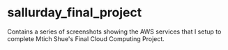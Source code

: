 # sallurday_final_project
Contains a series of screenshots showing the AWS services that I setup to complete Mtich Shue's Final Cloud Computing Project.
